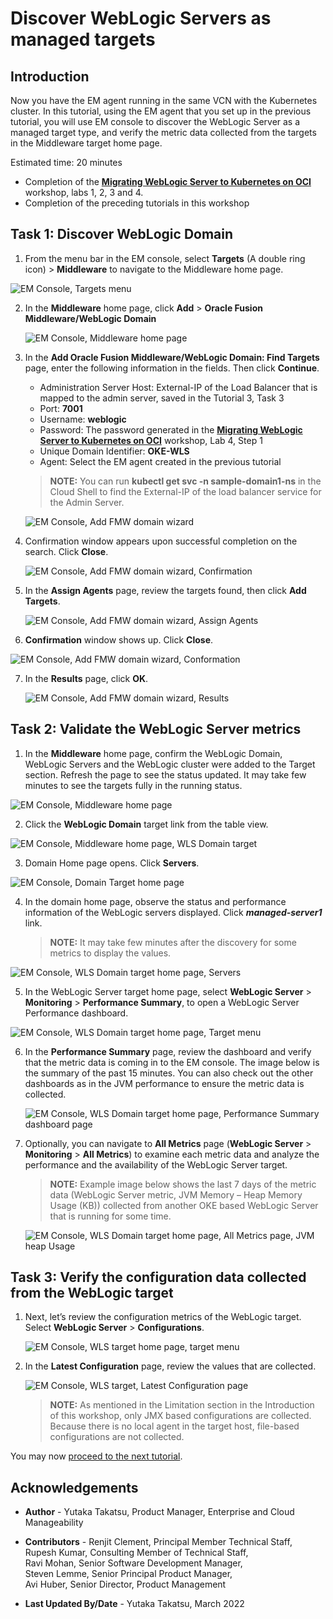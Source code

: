 # Discover WebLogic Servers as managed targets

## Introduction

Now you have the EM agent running in the same VCN with the Kubernetes cluster. In this tutorial, using the EM agent that you set up in the previous tutorial, you will use EM console to discover the WebLogic Server as a managed target type, and verify the metric data collected from the targets in the Middleware target home page.

Estimated time: 20 minutes

* Completion of the **[Migrating WebLogic Server to Kubernetes on OCI](https://apexapps.oracle.com/pls/apex/dbpm/r/livelabs/view-workshop?wid=567)** workshop, labs 1, 2, 3 and 4.
* Completion of the preceding tutorials in this workshop

## Task 1: Discover WebLogic Domain

1.  From the menu bar in the EM console, select **Targets** (A double ring icon) > **Middleware** to navigate to the Middleware home page.

   ![EM Console, Targets menu](images/1-1-emcc.png " ")

2. In the **Middleware** home page, click **Add** > **Oracle Fusion Middleware/WebLogic Domain**

   ![EM Console, Middleware home page](images/1-2-emcc.png " ")

3. In the **Add Oracle Fusion Middleware/WebLogic Domain: Find Targets** page, enter the following information in the fields. Then click **Continue**.

    * Administration Server Host: External-IP of the Load Balancer that is mapped to the admin server, saved in the Tutorial 3, Task 3
    * Port: **7001**
    * Username: **weblogic**
    * Password: The password generated in the **[Migrating WebLogic Server to Kubernetes on OCI](https://apexapps.oracle.com/pls/apex/dbpm/r/livelabs/workshop-attendee-2?p210_workshop_id=567&p210_type=2&session=102696148940850)** workshop, Lab 4, Step 1
    * Unique Domain Identifier: **OKE-WLS**
    * Agent: Select the EM agent created in the previous tutorial

    > **NOTE:** You can run **kubectl get svc -n sample-domain1-ns** in the Cloud Shell to find the External-IP of the load balancer service for the Admin Server.

   ![EM Console, Add FMW domain wizard](images/1-3-emcc.png " ")

4. Confirmation window appears upon successful completion on the search. Click **Close**.

   ![EM Console, Add FMW domain wizard, Confirmation](images/1-4-emcc.png " ")

5. In the **Assign Agents** page, review the targets found, then click **Add Targets**.

   ![EM Console, Add FMW domain wizard, Assign Agents](images/1-5-emcc.png " ")

6.  **Confirmation** window shows up. Click **Close**.

   ![EM Console, Add FMW domain wizard, Conformation](images/1-6-emcc.png " ")

7. In the **Results** page, click **OK**.

   ![EM Console, Add FMW domain wizard, Results](images/1-7-emcc.png " ")



## Task 2: Validate the WebLogic Server metrics

1.  In the **Middleware** home page, confirm the WebLogic Domain, WebLogic Servers and the WebLogic cluster were added to the Target section. Refresh the page to see the status updated. It may take few minutes to see the targets fully in the running status.

   ![EM Console, Middleware home page](images/2-1-emcc.png " ")

2.  Click the **WebLogic Domain** target link from the table view.

   ![EM Console, Middleware home page, WLS Domain target](images/2-2-emcc.png " ")

3.  Domain Home page opens. Click **Servers**.

   ![EM Console, Domain Target home page](images/2-3-emcc.png " ")

4.  In the domain home page, observe the status and performance information of the WebLogic servers displayed. Click ***managed-server1*** link.

    > **NOTE:**  It may take few minutes after the discovery for some metrics to display the values.  

   ![EM Console, WLS Domain target home page, Servers](images/2-4-emcc.png " ")


5.  In the WebLogic Server target home page, select **WebLogic Server** > **Monitoring** > **Performance Summary**, to open a WebLogic Server Performance dashboard.

   ![EM Console, WLS Domain target home page, Target menu](images/2-5-emcc.png " ")

6. In the **Performance Summary** page, review the dashboard and verify that the metric data is coming in to the EM console. The image below is the summary of the past 15 minutes.  You can also check out the other dashboards as in the JVM performance to ensure the metric data is collected.

   ![EM Console, WLS Domain target home page, Performance Summary dashboard page](images/2-6-emcc.png " ")

7. Optionally, you can navigate to **All Metrics** page (**WebLogic Server** > **Monitoring** > **All Metrics**)
   to examine each metric data and analyze the performance and the availability of the WebLogic Server target.

    > **NOTE:** Example image below shows the last 7 days of the metric data (WebLogic Server metric, JVM Memory – Heap Memory Usage (KB)) collected from another OKE based WebLogic Server that is running for some time.

   ![EM Console, WLS Domain target home page, All Metrics page, JVM heap Usage](images/2-7-emcc.png " ")

## Task 3: Verify the configuration data collected from the WebLogic target

1. Next, let’s review the configuration metrics of the WebLogic target. Select **WebLogic Server** > **Configurations**.

   ![EM Console, WLS target home page, target menu](images/3-1-emcc.png " ")

2. In the **Latest Configuration** page, review the values that are collected.

   ![EM Console, WLS target, Latest Configuration page](images/3-2-emcc.png " ")

    > **NOTE:** As mentioned in the Limitation section in the Introduction of this workshop, only JMX based configurations are collected. Because there is no local agent in the target host, file-based configurations are not collected.



You may now [proceed to the next tutorial](#next).

## Acknowledgements

* **Author** - Yutaka Takatsu, Product Manager, Enterprise and Cloud Manageability
- **Contributors** -
Renjit Clement, Principal Member Technical Staff,  
Rupesh Kumar, Consulting Member of Technical Staff,  
Ravi Mohan, Senior Software Development Manager,  
Steven Lemme, Senior Principal Product Manager,  
Avi Huber, Senior Director, Product Management
* **Last Updated By/Date** - Yutaka Takatsu, March 2022
